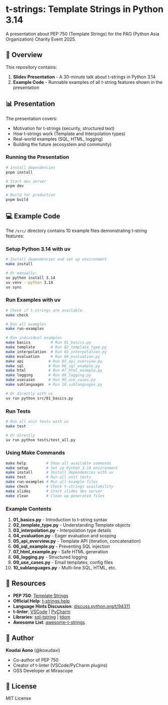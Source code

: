 # t-strings: Template Strings in Python 3.14

A presentation about PEP 750 (Template Strings) for the PAO (Python Asia Organization) Charity Event 2025.

## 🎯 Overview

This repository contains:
1. **Slidev Presentation** - A 30-minute talk about t-strings in Python 3.14
2. **Example Code** - Runnable examples of all t-string features shown in the presentation

## 📊 Presentation

The presentation covers:
- Motivation for t-strings (security, structured text)
- How t-strings work (Template and Interpolation types)
- Real-world examples (SQL, HTML, logging)
- Building the future (ecosystem and community)

### Running the Presentation

```bash
# Install dependencies
pnpm install

# Start dev server
pnpm dev

# Build for production
pnpm build
```

## 💻 Example Code

The `/src/` directory contains 10 example files demonstrating t-string features:

### Setup Python 3.14 with uv

```bash
# Install dependencies and set up environment
make install

# Or manually:
uv python install 3.14
uv venv --python 3.14
uv sync
```

### Run Examples with uv

```bash
# Check if t-strings are available
make check

# Run all examples
make run-examples

# Run individual examples
make basics         # Run 01_basics.py
make template       # Run 02_template_type.py
make interpolation  # Run 03_interpolation.py
make evaluation     # Run 04_evaluation.py
make api           # Run 05_api_overview.py
make sql           # Run 06_sql_example.py
make html          # Run 07_html_example.py
make logging       # Run 08_logging.py
make usecases      # Run 09_use_cases.py
make sublanguages  # Run 10_sublanguages.py

# Or directly with uv
uv run python src/01_basics.py
```

### Run Tests

```bash
# Run all unit tests with uv
make test

# Or directly
uv run python tests/test_all.py
```

### Using Make Commands

```bash
make help         # Show all available commands
make setup        # Set up Python 3.14 environment
make install      # Install dependencies with uv
make test         # Run all unit tests
make run-examples # Run all example files
make check        # Check t-strings availability
make slides       # Start slidev dev server
make clean        # Clean up generated files
```

### Example Contents

1. **01_basics.py** - Introduction to t-string syntax
2. **02_template_type.py** - Understanding Template objects
3. **03_interpolation.py** - Interpolation type details
4. **04_evaluation.py** - Eager evaluation and scoping
5. **05_api_overview.py** - Template API (iteration, concatenation)
6. **06_sql_example.py** - Preventing SQL injection
7. **07_html_example.py** - Safe HTML generation
8. **08_logging.py** - Structured logging
9. **09_use_cases.py** - Email templates, config files
10. **10_sublanguages.py** - Multi-line SQL, HTML, etc.

## 🔗 Resources

- **PEP 750**: [Template Strings](https://peps.python.org/pep-0750/)
- **Official Help**: [t-strings.help](https://t-strings.help/)
- **Language Hints Discussion**: [discuss.python.org/t/94311](https://discuss.python.org/t/language-hints-for-pep-750-template-strings/94311)
- **t-linter**: [VSCode](https://github.com/koxudaxi/t-linter) | [PyCharm](https://github.com/koxudaxi/t-linter-pycharm-plugin)
- **Libraries**: [sql-tstring](https://github.com/pgjones/sql-tstring) | [tdom](https://github.com/t-strings/tdom)
- **Awesome List**: [awesome-t-strings](https://github.com/t-strings/awesome-t-strings)

## 👤 Author

**Koudai Aono** (@koxudaxi)
- Co-author of PEP 750
- Creator of t-linter (VSCode/PyCharm plugins)
- OSS Developer at Mirascope

## 📄 License

MIT License